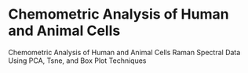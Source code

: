 # Chemometric Analysis of Human and Animal Cells
 Chemometric Analysis of Human and Animal Cells Raman Spectral Data Using PCA, Tsne, and Box Plot Techniques

